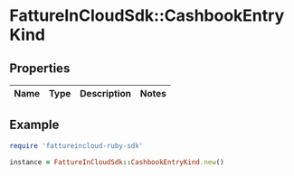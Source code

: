 # FattureInCloudSdk::CashbookEntryKind

## Properties

| Name | Type | Description | Notes |
| ---- | ---- | ----------- | ----- |

## Example

```ruby
require 'fattureincloud-ruby-sdk'

instance = FattureInCloudSdk::CashbookEntryKind.new()
```


